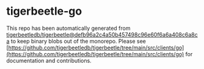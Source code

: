 # tigerbeetle-go
This repo has been automatically generated from [tigerbeetledb/tigerbeetle@defb96a2c4a50b457498c96e60f6a6a408c6a8ca](https://github.com/tigerbeetledb/tigerbeetle/commit/defb96a2c4a50b457498c96e60f6a6a408c6a8ca) to keep binary blobs out of the monorepo. Please see [https://github.com/tigerbeetledb/tigerbeetle/tree/main/src/clients/go](https://github.com/tigerbeetledb/tigerbeetle/tree/main/src/clients/go) for documentation and contributions.

